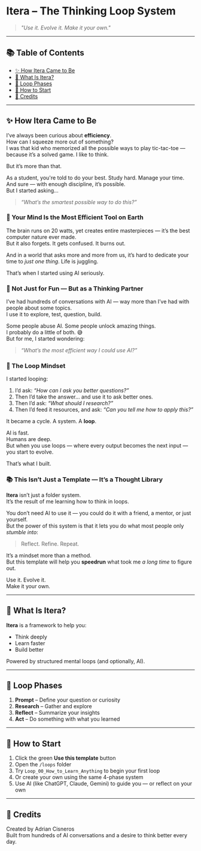 # Itera – The Thinking Loop System

> *"Use it. Evolve it. Make it your own."*

---

## 📚 Table of Contents
- [✨ How Itera Came to Be](#-how-itera-came-to-be)
- [🧠 What Is Itera?](#-what-is-itera)
- [🔁 Loop Phases](#-loop-phases)
- [🚀 How to Start](#-how-to-start)
- [🙏 Credits](#-credits)

---

## ✨ How Itera Came to Be

I’ve always been curious about **efficiency**.  
How can I squeeze more out of something?  
I was that kid who memorized all the possible ways to play tic-tac-toe — because it’s a solved game. I like to think.

But it’s more than that.

As a student, you're told to do your best. Study hard. Manage your time. And sure — with enough discipline, it’s possible.  
But I started asking...  
> *“What’s the smartest possible way to do this?”*

### 🧠 Your Mind Is the Most Efficient Tool on Earth  
The brain runs on 20 watts, yet creates entire masterpieces — it’s the best computer nature ever made.  
But it also forgets. It gets confused. It burns out.

And in a world that asks more and more from us, it’s hard to dedicate your time to *just one thing*. Life is juggling.

That’s when I started using AI seriously.

### 🤖 Not Just for Fun — But as a Thinking Partner  
I’ve had hundreds of conversations with AI — way more than I’ve had with people about some topics.  
I use it to explore, test, question, build.

Some people abuse AI. Some people unlock amazing things.  
I probably do a little of both. 😅  
But for me, I started wondering:

> *“What’s the most efficient way I could use AI?”*

### 🔁 The Loop Mindset  
I started looping:

1. I’d ask: *“How can I ask you better questions?”*  
2. Then I’d take the answer… and use it to ask better ones.  
3. Then I’d ask: *“What should I research?”*  
4. Then I’d feed it resources, and ask: *“Can you tell me how to apply this?”*

It became a cycle. A system. A **loop**.

AI is fast.  
Humans are deep.  
But when you use loops — where every output becomes the next input — you start to evolve.

That’s what I built.

### 📚 This Isn’t Just a Template — It’s a Thought Library  
**Itera** isn’t just a folder system.  
It’s the result of me learning how to think in loops.

You don’t need AI to use it — you could do it with a friend, a mentor, or just yourself.  
But the power of this system is that it lets you do what most people only *stumble into*:  
> Reflect. Refine. Repeat.  

It’s a mindset more than a method.  
But this template will help you **speedrun** what took me *a long time* to figure out.

Use it. Evolve it.  
Make it your own.

---

## 🧠 What Is Itera?

**Itera** is a framework to help you:
- Think deeply
- Learn faster
- Build better

Powered by structured mental loops (and optionally, AI).

---

## 🔁 Loop Phases

1. **Prompt** – Define your question or curiosity  
2. **Research** – Gather and explore  
3. **Reflect** – Summarize your insights  
4. **Act** – Do something with what you learned

---

## 🚀 How to Start

1. Click the green **Use this template** button
2. Open the `/loops` folder
3. Try `Loop_00_How_to_Learn_Anything` to begin your first loop
4. Or create your own using the same 4-phase system
5. Use AI (like ChatGPT, Claude, Gemini) to guide you — or reflect on your own

---

## 🙏 Credits

Created by Adrian Cisneros  
Built from hundreds of AI conversations and a desire to think better every day.
